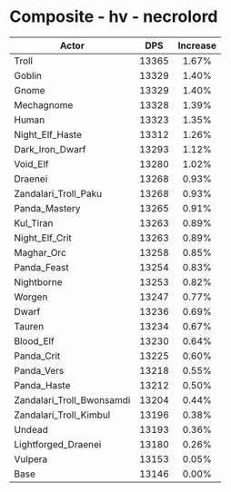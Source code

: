 # Composite - hv - necrolord
| Actor | DPS | Increase |
|---|:---:|:---:|
|Troll|13365|1.67%|
|Goblin|13329|1.40%|
|Gnome|13329|1.40%|
|Mechagnome|13328|1.39%|
|Human|13323|1.35%|
|Night_Elf_Haste|13312|1.26%|
|Dark_Iron_Dwarf|13293|1.12%|
|Void_Elf|13280|1.02%|
|Draenei|13268|0.93%|
|Zandalari_Troll_Paku|13268|0.93%|
|Panda_Mastery|13265|0.91%|
|Kul_Tiran|13263|0.89%|
|Night_Elf_Crit|13263|0.89%|
|Maghar_Orc|13258|0.85%|
|Panda_Feast|13254|0.83%|
|Nightborne|13253|0.82%|
|Worgen|13247|0.77%|
|Dwarf|13236|0.69%|
|Tauren|13234|0.67%|
|Blood_Elf|13230|0.64%|
|Panda_Crit|13225|0.60%|
|Panda_Vers|13218|0.55%|
|Panda_Haste|13212|0.50%|
|Zandalari_Troll_Bwonsamdi|13204|0.44%|
|Zandalari_Troll_Kimbul|13196|0.38%|
|Undead|13193|0.36%|
|Lightforged_Draenei|13180|0.26%|
|Vulpera|13153|0.05%|
|Base|13146|0.00%|
